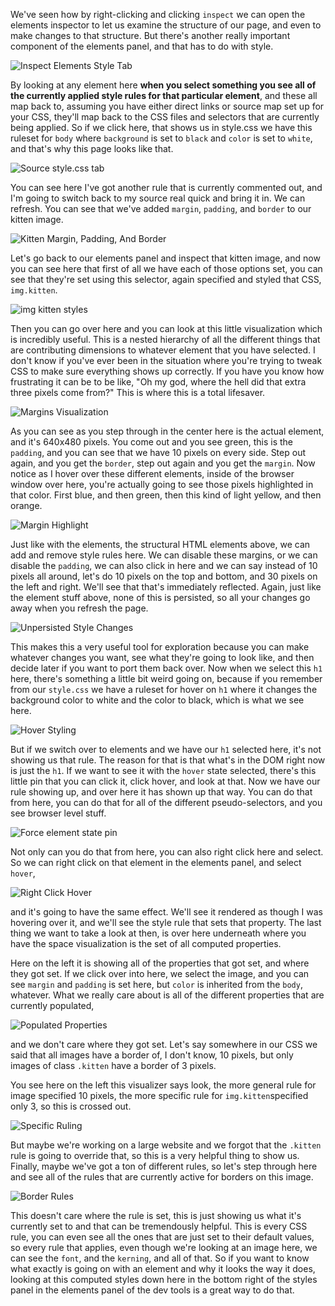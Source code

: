 We've seen how by right-clicking and clicking `inspect` we can open the elements inspector to let us examine the structure of our page, and even to make changes to that structure. But there's another really important component of the elements panel, and that has to do with style.

![Inspect Elements Style Tab](../images/misc-chrome-devtools-elements-debug-with-style-styles.png)

By looking at any element here **when you select something you see all of the currently applied style rules for that particular element**, and these all map back to, assuming you have either direct links or source map set up for your CSS, they'll map back to the CSS files and selectors that are currently being applied. So if we click here, that shows us in style.css we have this ruleset for `body` where `background` is set to `black` and `color` is set to `white`, and that's why this page looks like that.

![Source style.css tab](../images/misc-chrome-devtools-elements-debug-with-style-style-css.png)

You can see here I've got another rule that is currently commented out, and I'm going to switch back to my source real quick and bring it in. We can refresh. You can see that we've added `margin`, `padding`, and `border` to our kitten image.

![Kitten Margin, Padding, And Border](../images/misc-chrome-devtools-elements-debug-with-style-kitten-margin-padding-and-border.png)

Let's go back to our elements panel and inspect that kitten image, and now you can see here that first of all we have each of those options set, you can see that they're set using this selector, again specified and styled that CSS, `img.kitten`.

![img kitten styles](../images/misc-chrome-devtools-elements-debug-with-style-elements-styles-selector.png)

Then you can go over here and you can look at this little visualization which is incredibly useful. This is a nested hierarchy of all the different things that are contributing dimensions to whatever element that you have selected. I don't know if you've ever been in the situation where you're trying to tweak CSS to make sure everything shows up correctly. If you have you know how frustrating it can be to be like, "Oh my god, where the hell did that extra three pixels come from?" This is where this is a total lifesaver.

![Margins Visualization](../images/misc-chrome-devtools-elements-debug-with-style-margins-visualization.png)

As you can see as you step through in the center here is the actual element, and it's 640x480 pixels. You come out and you see green, this is the `padding`, and you can see that we have 10 pixels on every side. Step out again, and you get the `border`, step out again and you get the `margin`. Now notice as I hover over these different elements, inside of the browser window over here, you're actually going to see those pixels highlighted in that color. First blue, and then green, then this kind of light yellow, and then orange.

![Margin Highlight](../images/misc-chrome-devtools-elements-debug-with-style-margin-highlight.png)

Just like with the elements, the structural HTML elements above, we can add and remove style rules here. We can disable these margins, or we can disable the `padding`, we can also click in here and we can say instead of 10 pixels all around, let's do 10 pixels on the top and bottom, and 30 pixels on the left and right. We'll see that that's immediately reflected. Again, just like the element stuff above, none of this is persisted, so all your changes go away when you refresh the page.

![Unpersisted Style Changes](../images/misc-chrome-devtools-elements-debug-with-style-unpersisted-style-changes.png)

This makes this a very useful tool for exploration because you can make whatever changes you want, see what they're going to look like, and then decide later if you want to port them back over. Now when we select this `h1` here, there's something a little bit weird going on, because if you remember from our `style.css` we have a ruleset for hover on `h1` where it changes the background color to white and the color to black, which is what we see here.

![Hover Styling](../images/misc-chrome-devtools-elements-debug-with-style-hover-styling.png)

But if we switch over to elements and we have our `h1` selected here, it's not showing us that rule. The reason for that is that what's in the DOM right now is just the `h1`. If we want to see it with the `hover` state selected, there's this little pin that you can click it, click hover, and look at that. Now we have our rule showing up, and over here it has shown up that way. You can do that from here, you can do that for all of the different pseudo-selectors, and you see browser level stuff.

![Force element state pin](../images/misc-chrome-devtools-elements-debug-with-style-force-elements-pin.png)

Not only can you do that from here, you can also right click here and select. So we can right click on that element in the elements panel, and select `hover`,

![Right Click Hover](../images/misc-chrome-devtools-elements-debug-with-style-element-right-click-hover.png)

and it's going to have the same effect. We'll see it rendered as though I was hovering over it, and we'll see the style rule that sets that property. The last thing we want to take a look at then, is over here underneath where you have the space visualization is the set of all computed properties.

Here on the left it is showing all of the properties that got set, and where they got set. If we click over into here, we select the image, and you can see `margin` and `padding` is set here, but `color` is inherited from the `body`, whatever. What we really care about is all of the different properties that are currently populated,

![Populated Properties](../images/misc-chrome-devtools-elements-debug-with-style-populated-properties.png)

and we don't care where they got set. Let's say somewhere in our CSS we said that all images have a border of, I don't know, 10 pixels, but only images of class `.kitten` have a border of 3 pixels.

You see here on the left this visualizer says look, the more general rule for image specified 10 pixels, the more specific rule for `img.kitten`specified only 3, so this is crossed out.

![Specific Ruling](../images/misc-chrome-devtools-elements-debug-with-style-specific-rulling.png)

But maybe we're working on a large website and we forgot that the `.kitten` rule is going to override that, so this is a very helpful thing to show us. Finally, maybe we've got a ton of different rules, so let's step through here and see all of the rules that are currently active for borders on this image.

![Border Rules](../images/misc-chrome-devtools-elements-debug-with-style-border-rules.png)

This doesn't care where the rule is set, this is just showing us what it's currently set to and that can be tremendously helpful. This is every CSS rule, you can even see all the ones that are just set to their default values, so every rule that applies, even though we're looking at an image here, we can see the `font`, and the `kerning`, and all of that. So if you want to know what exactly is going on with an element and why it looks the way it does, looking at this computed styles down here in the bottom right of the styles panel in the elements panel of the dev tools is a great way to do that.